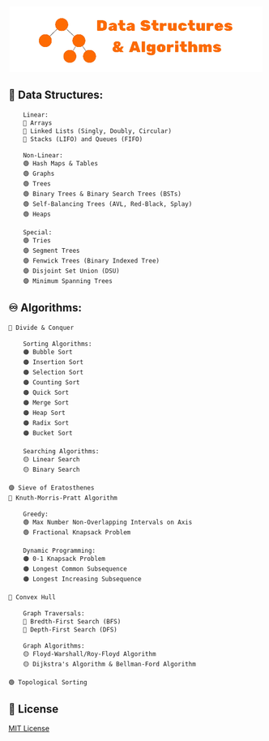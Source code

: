 <p align="center">
    <img width="500" height="130" src="https://github.com/dantevangelista/data-structures-and-algorithms/blob/main/dsa_logo.png">
</p>

## 🌲 Data Structures:
```
    Linear:
    🔵 Arrays
    🔵 Linked Lists (Singly, Doubly, Circular)
    🔵 Stacks (LIFO) and Queues (FIFO)

    Non-Linear:
    🟢 Hash Maps & Tables
    🟢 Graphs
    🟢 Trees
    🟢 Binary Trees & Binary Search Trees (BSTs)
    🟢 Self-Balancing Trees (AVL, Red-Black, Splay)
    🟢 Heaps

    Special:
    🟣 Tries
    🟣 Segment Trees
    🟣 Fenwick Trees (Binary Indexed Tree)
    🟣 Disjoint Set Union (DSU)
    🟣 Minimum Spanning Trees
```

## ♾️ Algorithms:
```
🔴 Divide & Conquer

    Sorting Algorithms: 
    🟠 Bubble Sort
    🟠 Insertion Sort
    🟠 Selection Sort
    🟠 Counting Sort
    🟠 Quick Sort
    🟠 Merge Sort
    🟠 Heap Sort
    🟠 Radix Sort
    🟠 Bucket Sort

    Searching Algorithms: 
    🟡 Linear Search
    🟡 Binary Search
    
🟣 Sieve of Eratosthenes
🔴 Knuth-Morris-Pratt Algorithm

    Greedy:
    🟢 Max Number Non-Overlapping Intervals on Axis
    🟢 Fractional Knapsack Problem

    Dynamic Programming:
    🟠 0-1 Knapsack Problem
    🟠 Longest Common Subsequence
    🟠 Longest Increasing Subsequence

🔵 Convex Hull

    Graph Traversals: 
    🔴 Bredth-First Search (BFS)
    🔴 Depth-First Search (DFS)

    Graph Algorithms:
    🟡 Floyd-Warshall/Roy-Floyd Algorithm
    🟡 Dijkstra's Algorithm & Bellman-Ford Algorithm

🟢 Topological Sorting
```

## 🪪 License
[MIT License](https://github.com/dantevangelista/data-structures-and-algorithms/blob/main/LICENSE)
